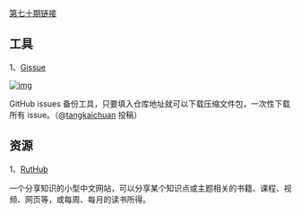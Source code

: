 [第七十期链接](https://github.com/ruanyf/weekly/blob/master/docs/issue-70.md)

## 工具

1、[Gissue](https://gissue.github.io/)

[![img](https://camo.githubusercontent.com/c581be9fd24d2706dceebfc1f808ade17fe886b4110794fcc791a866950808a3/68747470733a2f2f7777772e77616e67626173652e636f6d2f626c6f67696d672f61737365742f3230313930382f6267323031393038303830352e6a7067)](https://camo.githubusercontent.com/c581be9fd24d2706dceebfc1f808ade17fe886b4110794fcc791a866950808a3/68747470733a2f2f7777772e77616e67626173652e636f6d2f626c6f67696d672f61737365742f3230313930382f6267323031393038303830352e6a7067)

GitHub issues 备份工具，只要填入仓库地址就可以下载压缩文件包，一次性下载所有 issue。（@[tangkaichuan](https://github.com/ruanyf/weekly/issues/760) 投稿）

## 资源

1、[RutHub](https://ruthub.com/)

一个分享知识的小型中文网站，可以分享某个知识点或主题相关的书籍、课程、视频、网页等，或每周、每月的读书所得。

